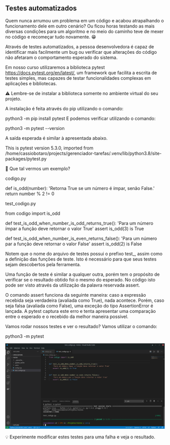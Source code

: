 ## Testes automatizados

Quem nunca arrumou um problema em um código e acabou atrapalhando o funcionamento dele em outro cenário? Ou ficou horas testando as mais diversas condições para um algoritmo e no meio do caminho teve de mexer no código e recomeçar tudo novamente. 😁

Através de testes automatizados, a pessoa desenvolvedora é capaz de identificar mais facilmente um bug ou verificar que alterações do código não afetaram o comportamento esperado do sistema.

Em nosso curso utilizaremos a biblioteca pytest https://docs.pytest.org/en/latest/, um framework que facilita a escrita de testes simples, mas capazes de testar funcionalidades complexas em aplicações e bibliotecas.

⚠️ Lembre-se de instalar a biblioteca somente no ambiente virtual do seu projeto.

A instalação é feita através do pip utilizando o comando:

python3 -m pip install pytest
E podemos verificar utilizando o comando:

python3 -m pytest --version

A saída esperada é similar à apresentada abaixo.

This is pytest version 5.3.0, imported from /home/cassiobotaro/projects/gerenciador-tarefas/.venv/lib/python3.8/site-packages/pytest.py

📝 Que tal vermos um exemplo?

codigo.py

def is_odd(number):
    'Retorna True se um número é ímpar, senão False.'
    return number % 2 != 0

test_codigo.py

from codigo import is_odd


def test_is_odd_when_number_is_odd_returns_true():
    'Para um número ímpar a função deve retornar o valor True'
    assert is_odd(3) is True


def test_is_odd_when_number_is_even_returns_false():
    'Para um número par a função deve retornar o valor False'
    assert is_odd(2) is False

Notem que o nome do arquivo de testes possui o prefixo test_, assim como a definição das funções de teste. Isto é necessário para que seus testes sejam descobertos pela ferramenta.

Uma função de teste é similar a qualquer outra, porém tem o propósito de verificar se o resultado obtido foi o mesmo do esperado. No código isto pode ser visto através da utilização da palavra reservada assert.

O comando assert funciona da seguinte maneira: caso a expressão recebida seja verdadeira (avaliada como True), nada acontece. Porém, caso seja falsa (avaliada como False), uma exceção do tipo AssertionError é lançada. A pytest captura este erro e tenta apresentar uma comparação entre o esperado e o recebido da melhor maneira possível.

Vamos rodar nossos testes e ver o resultado? Vamos utilizar o comando:

python3 -m pytest

<img src='tests-running.jpg' />

💡 Experimente modificar estes testes para uma falha e veja o resultado.

